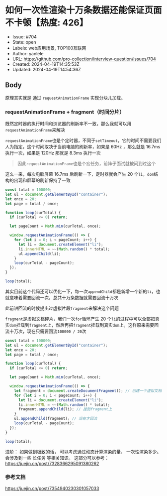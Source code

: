 # 如何一次性渲染十万条数据还能保证页面不卡顿【热度: 426】

- Issue: #704
- State: open
- Labels: web应用场景, TOP100互联网
- Author: yanlele
- URL: https://github.com/pro-collection/interview-question/issues/704
- Created: 2024-04-19T14:35:53Z
- Updated: 2024-04-19T14:54:36Z

## Body

原理其实就是 通过 `requestAnimationFrame` 实现分块儿加载。

### requestAnimationFrame + fragment（时间分片）

既然定时器的执行时间和浏览器的刷新率不一致，那么我就可以用`requestAnimationFrame`来解决

`requestAnimationFrame`也是个定时器，不同于`setTimeout`，它的时间不需要我们人为指定，这个时间取决于当前电脑的刷新率，如果是 60Hz ，那么就是 16.7ms 执行一次，如果是 120Hz 那就是 8.3ms 执行一次

> 因此`requestAnimationFrame`也是个宏任务，前阵子面试就被问到过这个

这么一来，每次电脑屏幕 16.7ms 后刷新一下，定时器就会产生 20 个`li`，`dom`结构的出现和屏幕的刷新保持了一致

```js
const total = 100000;
let ul = document.getElementById("container");
let once = 20;
let page = total / once;

function loop(curTotal) {
  if (curTotal <= 0) return;

  let pageCount = Math.min(curTotal, once);

  window.requestAnimationFrame(() => {
    for (let i = 0; i < pageCount; i++) {
      let li = document.createElement("li");
      li.innerHTML = ~~(Math.random() * total);
      ul.appendChild(li);
    }
    loop(curTotal - pageCount);
  });
}

loop(total);
```

其实目前这个代码还可以优化一下，每一次`appendChild`都是新增一个新的`li`，也就意味着需要回流一次，总共十万条数据就需要回流十万次

此前讲回流的时候提出过虚拟片段`fragment`来解决这个问题

`fragment`是虚拟文档碎片，我们一次`for`循环产生 20 个`li`的过程中可以全部把真实`dom`挂载到`fragment`上，然后再把`fragment`挂载到真实`dom`上，这样原来需要回流十万次，现在只需要回流`100000 / 20`次

```js
const total = 100000;
let ul = document.getElementById("container");
let once = 20;
let page = total / once;

function loop(curTotal) {
  if (curTotal <= 0) return;

  let pageCount = Math.min(curTotal, once);

  window.requestAnimationFrame(() => {
    let fragment = document.createDocumentFragment(); // 创建一个虚拟文档碎片
    for (let i = 0; i < pageCount; i++) {
      let li = document.createElement("li");
      li.innerHTML = ~~(Math.random() * total);
      fragment.appendChild(li); // 挂到fragment上
    }
    ul.appendChild(fragment); // 现在才回流
    loop(curTotal - pageCount);
  });
}

loop(total);
```

进阶： 如果做到极致的话， 可以考虑通过动态计算渲染的量， 一次性渲染多少。 会涉及到一些 长任务 等相关知识。
这部分可以参考：https://juejin.cn/post/7328366295091380262

### 参考文档

https://juejin.cn/post/7354940230301057033

